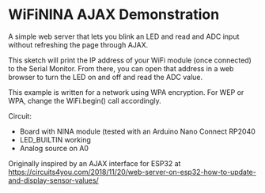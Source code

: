 # WiFiNINA AJAX Demonstration

 A simple web server that lets you blink an LED and read and ADC input
 without refreshing the page through AJAX.

 This sketch will print the IP address of your WiFi module (once connected)
 to the Serial Monitor. From there, you can open that address in a web browser
 to turn the LED on and off and read the ADC value.

 This example is written for a network using WPA encryption. For
 WEP or WPA, change the WiFi.begin() call accordingly.

 Circuit:
 * Board with NINA module (tested with an Arduino Nano Connect RP2040
 * LED_BUILTIN working
 * Analog source on A0
 
 Originally inspired by an AJAX interface for ESP32 at 
 https://circuits4you.com/2018/11/20/web-server-on-esp32-how-to-update-and-display-sensor-values/
